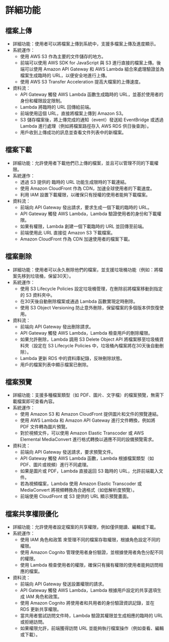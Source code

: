 # 詳細功能

## 檔案上傳
- 詳細功能：使用者可以將檔案上傳到系統中，支援多檔案上傳及進度顯示。
- 系統運作：
    - 使用 AWS S3 作為主要的文件儲存的地方。
    - 前端可以使用 AWS SDK for JavaScript 與 S3 進行直接的檔案上傳。後端可以使用 Amazon API Gateway 和 AWS Lambda 組合來處理驗證並為檔案生成臨時的 URL，以便安全地進行上傳。
    - 使用 AWS S3 Transfer Acceleration 提高大檔案的上傳速度。
- 資料流：
  - API Gateway 觸發 AWS Lambda 函數生成臨時的 URL，並基於使用者的身份和權限設定限制。
  - Lambda 將臨時的 URL 回傳給前端。
  - 前端使用這個 URL，直接將檔案上傳到 Amazon S3。
  - S3 儲存檔案後，將上傳完成的通知（event）發送給 EventBridge 或透過 Lambda 進行處理（例如將檔案路徑存入 AWS RDS 供日後查詢）。
  - 用戶收到上傳成功的訊息並查看文件列表中的新檔案。
## 檔案下載
- 詳細功能：允許使用者下載他們已上傳的檔案，並且可以管理不同的下載權限。
- 系統運作：
  - 透過 S3 提供的 臨時的 URL 功能生成限時的下載連結。
  - 使用 Amazon CloudFront 作為 CDN，加速全球使用者的下載速度。
  - 利用 IAM 設置下載權限，以確保只有授權的使用者能夠下載檔案。
- 資料流：
    - 前端向 API Gateway 發出請求，要求生成一個下載的臨時的 URL。
    - API Gateway 觸發 AWS Lambda，Lambda 驗證使用者的身份和下載權限。
    - 如果有權限，Lambda 創建一個下載臨時的 URL 並回傳至前端。
    - 前端使用此 URL 直接從 Amazon S3 下載檔案。
    - Amazon CloudFront 作為 CDN 加速使用者的檔案下載。
## 檔案刪除
- 詳細功能：使用者可以永久刪除他們的檔案，並支援垃圾桶功能（例如：將檔案先移到垃圾桶，保留30天）。
- 系統運作：
  - 使用 S3 Lifecycle Policies 設定垃圾桶管理，在刪除前將檔案移動到指定的 S3 資料夾中。
  - 在30天後自動刪除檔案或通過 Lambda 函數實現定時刪除。
  - 使用 S3 Object Versioning 防止意外刪除，保留檔案的多個版本供恢復使用。
- 資料流：
    - 前端向 API Gateway 發出刪除請求。
    - API Gateway 觸發 AWS Lambda，Lambda 檢查用戶的刪除權限。
    - 如果允許刪除，Lambda 調用 S3 Delete Object API 將檔案移至垃圾桶資料夾（設定在 S3 Lifecycle Policies 中，垃圾桶內檔案將在30天後自動刪除）。
    - Lambda 更新 RDS 中的資料庫紀錄，反映刪除狀態。
    - 用戶的檔案列表中顯示檔案已刪除。
## 檔案預覽
- 詳細功能：支援多種檔案類型（如 PDF、圖片、文字檔）的檔案預覽，無需下載檔案即可查看內容。
- 系統運作：
  - 使用 Amazon S3 和 Amazon CloudFront 提供圖片和文件的預覽連結。
  - 使用 AWS Lambda 和 Amazon API Gateway 進行文件轉換，例如將 PDF 文件轉為圖片預覽。
  - 對於視頻文件，可以使用 Amazon Elastic Transcoder 或 AWS Elemental MediaConvert 進行格式轉換以適應不同的設備預覽需求。
- 資料流：
    - 前端向 API Gateway 發送請求，要求預覽文件。
    - API Gateway 觸發 AWS Lambda 函數，Lambda 根據檔案類型（如 PDF、圖片或視頻）進行不同處理。
    - 如果是圖片或 PDF，Lambda 直接返回 S3 臨時的 URL，允許前端載入文件。
    - 若為視頻檔案，Lambda 使用 Amazon Elastic Transcoder 或 MediaConvert 將視頻轉換為合適格式（如低解析度預覽）。
    - 前端使用 CloudFront 或 S3 提供的 URL 顯示預覽畫面。
## 檔案共享權限優化
- 詳細功能：允許使用者設定檔案的共享權限，例如僅供閱讀、編輯或下載。
- 系統運作：
  - 使用 IAM 角色和政策 來管理不同的檔案存取權限，根據角色設定不同的權限。
  - 使用 Amazon Cognito 管理使用者身份驗證，並根據使用者角色分配不同的權限。
  - 使用 Lambda 檢查使用者的權限，確保只有擁有權限的使用者能夠訪問相應的檔案。
- 資料流：
    - 前端向 API Gateway 發送設置權限的請求。
    - API Gateway 觸發 AWS Lambda，Lambda 根據用戶設定的共享選項生成 IAM 角色和政策。
    - 使用 Amazon Cognito 將使用者和共用者的身份驗證資訊記錄，並在 RDS 更新共享權限。
    - 當共用者嘗試訪問文件時，Lambda 驗證其權限並生成相應的臨時的 URL 或拒絕訪問。
    - 如果權限允許，前端獲得訪問 URL 並能夠執行檔案操作（例如查看、編輯或下載）。